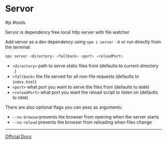 # Servor
#js #tools

Servor is dependency free local http server with file watcher

Add servor as a dev dependency using `npm i servor -D` or run directly from the terminal:

```bash
npx servor <directory> <fallback> <port> <reloadPort>
```

- `<directory>` path to serve static files from (defaults to current directory `.`)
- `<fallback>` the file served for all non-file requests (defaults to `index.html`)
- `<port>` what port you want to serve the files from (defaults to `8080`)
- `<reloadPort>` what port you want the reload script to listen on (defaults to `5000`)

There are also optional flags you can pass as arguments:

- `--no-browser`prevents the browser from opening when the server starts
- `--no-reload` prevents the browser from reloading when files change

---

[Official Docs](https://github.com/lukejacksonn/servor)
